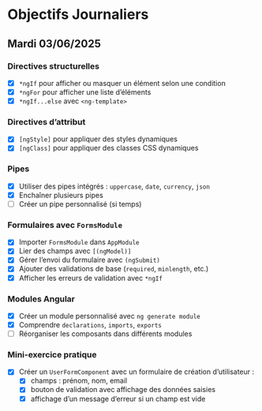 # Objectifs Journaliers

## Mardi 03/06/2025

### Directives structurelles

- [x] `*ngIf` pour afficher ou masquer un élément selon une condition
- [x] `*ngFor` pour afficher une liste d’éléments
- [x] `*ngIf...else` avec `<ng-template>`

### Directives d’attribut

- [x] `[ngStyle]` pour appliquer des styles dynamiques
- [x] `[ngClass]` pour appliquer des classes CSS dynamiques

### Pipes

- [x] Utiliser des pipes intégrés : `uppercase`, `date`, `currency`, `json`
- [x] Enchaîner plusieurs pipes
- [ ] Créer un pipe personnalisé (si temps)

### Formulaires avec `FormsModule`

- [x] Importer `FormsModule` dans `AppModule`
- [x] Lier des champs avec `[(ngModel)]`
- [x] Gérer l’envoi du formulaire avec `(ngSubmit)`
- [x] Ajouter des validations de base (`required`, `minlength`, etc.)
- [x] Afficher les erreurs de validation avec `*ngIf`

### Modules Angular

- [x] Créer un module personnalisé avec `ng generate module`
- [x] Comprendre `declarations`, `imports`, `exports`
- [ ] Réorganiser les composants dans différents modules

### Mini-exercice pratique

- [x] Créer un `UserFormComponent` avec un formulaire de création d’utilisateur :
  - [x] champs : prénom, nom, email
  - [x] bouton de validation avec affichage des données saisies
  - [x] affichage d’un message d’erreur si un champ est vide
